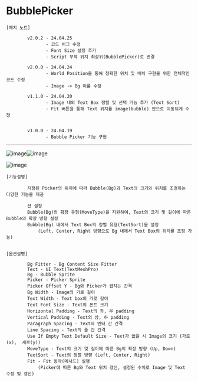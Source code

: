 # BubblePicker

    [패치 노트]
    
            v2.0.2 - 24.04.25
                   - 코드 버그 수정
                   - Font Size 설정 추가
                   - Script 부착 위치 최상위(BubblePicker)로 변경
                   
            v2.0.0 - 24.04.24
                   - World Position을 통해 정확한 위치 및 배치 구현을 위한 전체적인 코드 수정
                   - Image -> Bg 이름 수정
                   
            v1.1.0 - 24.04.20
                   - Image 내의 Text Box 정렬 및 선택 기능 추가 (Text Sort)
                   - Fit 버튼을 통해 Text 위치를 image(bubble) 안으로 이동되게 수정
                   
            
            v1.0.0 - 24.04.19
                   - Bubble Picker 기능 구현

-------------------------------------------------------------------------------------

![image](https://github.com/kastro723/BubblePicker/assets/55536937/de475fde-4112-431f-9562-b1786487565e)![image](https://github.com/kastro723/BubblePicker/assets/55536937/20131b39-70c3-4fd2-a147-20f8cb87e283)

![image](https://github.com/kastro723/BubblePicker/assets/55536937/342e101f-f26c-4195-918e-e8cd97362114)






    [기능설명]
    
            지정된 Picker의 위치에 따라 Bubble(Bg)과 Text의 크기와 위치를 조정하는 다양한 기능을 제공

            션 설정
            Bubble(Bg)의 확장 유형(MoveType)을 지원하여, Text의 크기 및 길이에 따른 Bubble의 확장 방향 설정
            Bubble(Bg) 내에서 Text Box의 정렬 유형(TextSort)을 설정
                (Left, Center, Right 방향으로 Bg 내에서 Text Box의 위치를 조정 가능)


    [옵션설명]
    
            Bg Fitter - Bg Content Size Fitter
            Text - UI Text(TextMeshPro)
            Bg - Bubble Sprite
            Picker - Picker Sprite
            Picker Offset Y - Bg와 Picker가 겹치는 간격
            Bg Width - Image의 가로 길이
            Text Width - Text box의 가로 길이
            Text Font Size - Text의 폰트 크기
            Horizontal Padding - Text의 좌, 우 padding
            Vertical Padding - Text의 상, 하 padding
            Paragraph Spacing - Text의 엔터 간 간격
            Line Spacing - Text의 줄 간 간격
            Use If Empty Text Default Size - Text가 없을 시 Image의 크기 (가로(x),  세로(y))
            MoveType - Text의 크기 및 길이에 따른 Bg의 확장 방향 (Up, Down) 
            TextSort - Text의 정렬 방향 (Left, Center, Right)
            Fit - Fit 동작(메서드) 실행 
                (Picker에 따른 Bg와 Text 위치 갱신, 설정된 수치로 Image 및 Text 수정 및 갱신)
            
